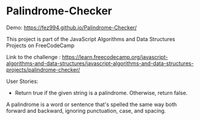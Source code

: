 # Palindrome-Checker

Demo: https://fez994.github.io/Palindrome-Checker/



This project is part of the JavaScript Algorithms and Data Structures Projects on FreeCodeCamp



Link to the challenge : https://learn.freecodecamp.org/javascript-algorithms-and-data-structures/javascript-algorithms-and-data-structures-projects/palindrome-checker/


User Stories: 


- Return true if the given string is a palindrome. Otherwise, return false.

A palindrome is a word or sentence that's spelled the same way both forward and backward, ignoring punctuation, case, and spacing.


